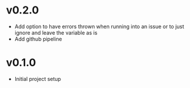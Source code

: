 # v0.2.0 
- Add option to have errors thrown when running into an issue or to just ignore and leave the variable as is
- Add github pipeline

# v0.1.0
- Initial project setup